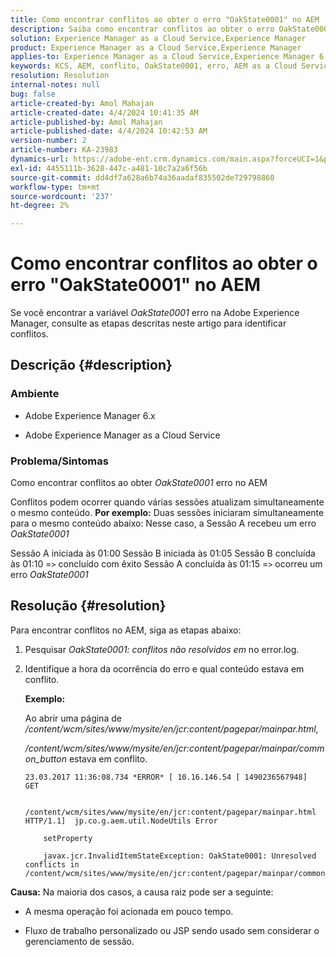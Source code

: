 ```yaml
---
title: Como encontrar conflitos ao obter o erro "OakState0001" no AEM
description: Saiba como encontrar conflitos ao obter o erro OakState0001 no Adobe Experience Manager.
solution: Experience Manager as a Cloud Service,Experience Manager
product: Experience Manager as a Cloud Service,Experience Manager
applies-to: Experience Manager as a Cloud Service,Experience Manager 6.5
keywords: KCS, AEM, conflito, OakState0001, erro, AEM as a Cloud Service
resolution: Resolution
internal-notes: null
bug: false
article-created-by: Amol Mahajan
article-created-date: 4/4/2024 10:41:35 AM
article-published-by: Amol Mahajan
article-published-date: 4/4/2024 10:42:53 AM
version-number: 2
article-number: KA-23983
dynamics-url: https://adobe-ent.crm.dynamics.com/main.aspx?forceUCI=1&pagetype=entityrecord&etn=knowledgearticle&id=4af493e6-6ff2-ee11-904c-6045bd006268
exl-id: 4455111b-3628-447c-a481-10c7a2a6f56b
source-git-commit: dd4df7a628a6b74a36aadaf835502de729798860
workflow-type: tm+mt
source-wordcount: '237'
ht-degree: 2%

---
```


# Como encontrar conflitos ao obter o erro &quot;OakState0001&quot; no AEM


Se você encontrar a variável *OakState0001* erro na Adobe Experience Manager, consulte as etapas descritas neste artigo para identificar conflitos.

## Descrição {#description}


### <b>Ambiente</b>

- Adobe Experience Manager 6.x


- Adobe Experience Manager as a Cloud Service




### <b>Problema/Sintomas</b>

Como encontrar conflitos ao obter *OakState0001* erro no AEM

Conflitos podem ocorrer quando várias sessões atualizam simultaneamente o mesmo conteúdo.
<b>Por exemplo:</b>
Duas sessões iniciaram simultaneamente para o mesmo conteúdo abaixo: Nesse caso, a Sessão A recebeu um erro *OakState0001*

Sessão A iniciada às 01:00 Sessão B iniciada às 01:05 Sessão B concluída às 01:10 =`>`  concluído com êxito Sessão A concluída às 01:15 =`>`  ocorreu um erro *OakState0001*


## Resolução {#resolution}


Para encontrar conflitos no AEM, siga as etapas abaixo:

1. Pesquisar *OakState0001: conflitos não resolvidos em* no error.log.


2. Identifique a hora da ocorrência do erro e qual conteúdo estava em conflito.

   <b>Exemplo:</b>



   Ao abrir uma página de */content/wcm/sites/www/mysite/en/jcr:content/pagepar/mainpar.html*,



   */content/wcm/sites/www/mysite/en/jcr:content/pagepar/mainpar/common_button* estava em conflito.


   ```
   23.03.2017 11:36:08.734 *ERROR* [ 10.16.146.54 [ 1490236567948]  GET
   
       /content/wcm/sites/www/mysite/en/jcr:content/pagepar/mainpar.html HTTP/1.1]  jp.co.g.aem.util.NodeUtils Error
   
       setProperty
   
       javax.jcr.InvalidItemStateException: OakState0001: Unresolved conflicts in /content/wcm/sites/www/mysite/en/jcr:content/pagepar/mainpar/common_button
   ```



<b>Causa:</b>
Na maioria dos casos, a causa raiz pode ser a seguinte:

- A mesma operação foi acionada em pouco tempo.


- Fluxo de trabalho personalizado ou JSP sendo usado sem considerar o gerenciamento de sessão.
